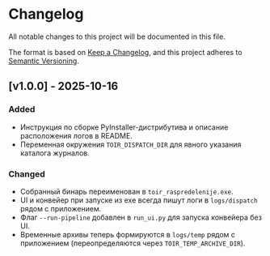 # Changelog

All notable changes to this project will be documented in this file.

The format is based on [Keep a Changelog](https://keepachangelog.com/en/1.1.0/),
and this project adheres to [Semantic Versioning](https://semver.org/spec/v2.0.0.html).

## [v1.0.0] - 2025-10-16

### Added
- Инструкция по сборке PyInstaller-дистрибутива и описание расположения логов в README.
- Переменная окружения `TOIR_DISPATCH_DIR` для явного указания каталога журналов.

### Changed
- Собранный бинарь переименован в `toir_raspredelenije.exe`.
- UI и конвейер при запуске из exe всегда пишут логи в `logs/dispatch` рядом с приложением.
- Флаг `--run-pipeline` добавлен в `run_ui.py` для запуска конвейера без UI.
- Временные архивы теперь формируются в `logs/temp` рядом с приложением (переопределяются через `TOIR_TEMP_ARCHIVE_DIR`).
